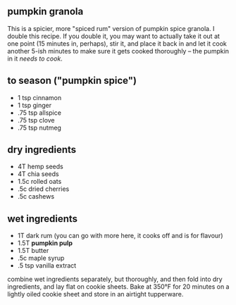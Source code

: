 pumpkin granola
---
This is a spicier, more "spiced rum" version of pumpkin spice granola. I double this recipe. If you double it, you may want to actually take it out at one point (15 minutes in, perhaps), stir it, and place it back in and let it cook another 5-ish minutes to make sure it gets cooked thoroughly – the pumpkin in it *needs to cook*.

to season ("pumpkin spice")
---
- 1 tsp cinnamon
- 1 tsp ginger
- .75 tsp allspice
- .75 tsp clove
- .75 tsp nutmeg

dry ingredients
---
- 4T hemp seeds
- 4T chia seeds
- 1.5c rolled oats
- .5c dried cherries
- .5c cashews

wet ingredients
---
- 1T dark rum (you can go with more here, it cooks off and is for flavour)
- 1.5T **pumpkin pulp**
- 1.5T butter
- .5c maple syrup
- .5 tsp vanilla extract

combine wet ingredients separately, but thoroughly, and then fold into dry ingredients, and lay flat on cookie sheets. Bake at 350°F for 20 minutes on a lightly oiled cookie sheet and store in an airtight tupperware.
